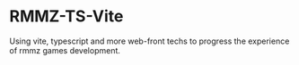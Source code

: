 # RMMZ-TS-Vite
Using vite, typescript and more web-front techs to progress the experience of rmmz games development.
